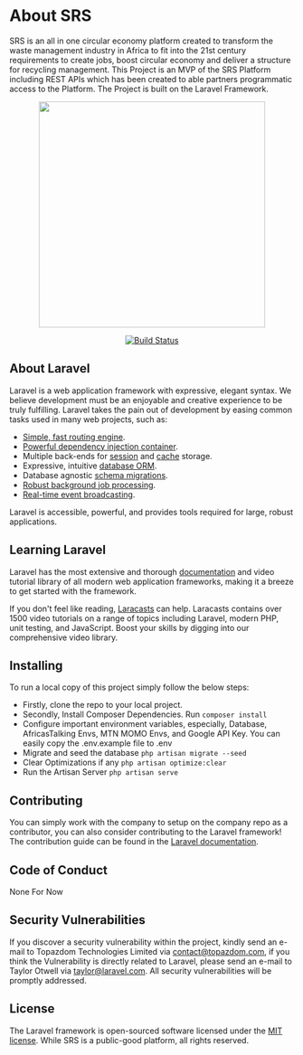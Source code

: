 # About SRS

SRS is an all in one circular economy platform created to transform the waste management industry in Africa to fit into the 21st century requirements to create jobs, boost circular economy and deliver a structure for recycling management.
This Project is an MVP of the SRS Platform including REST APIs which has been created to able partners programmatic access to the Platform.
The Project is built on the Laravel Framework.

<p align="center"><a href="https://srs.com.ng" target="_blank"><img src="https://github.com/zaghadon/srs/blob/main/public/images/logo-dark.png" width="400"></a></p>

<p align="center">
<a href="https://travis-ci.org/laravel/framework"><img src="https://travis-ci.org/laravel/framework.svg" alt="Build Status"></a>
</p>

## About Laravel

Laravel is a web application framework with expressive, elegant syntax. We believe development must be an enjoyable and creative experience to be truly fulfilling. Laravel takes the pain out of development by easing common tasks used in many web projects, such as:

- [Simple, fast routing engine](https://laravel.com/docs/routing).
- [Powerful dependency injection container](https://laravel.com/docs/container).
- Multiple back-ends for [session](https://laravel.com/docs/session) and [cache](https://laravel.com/docs/cache) storage.
- Expressive, intuitive [database ORM](https://laravel.com/docs/eloquent).
- Database agnostic [schema migrations](https://laravel.com/docs/migrations).
- [Robust background job processing](https://laravel.com/docs/queues).
- [Real-time event broadcasting](https://laravel.com/docs/broadcasting).

Laravel is accessible, powerful, and provides tools required for large, robust applications.

## Learning Laravel

Laravel has the most extensive and thorough [documentation](https://laravel.com/docs) and video tutorial library of all modern web application frameworks, making it a breeze to get started with the framework.

If you don't feel like reading, [Laracasts](https://laracasts.com) can help. Laracasts contains over 1500 video tutorials on a range of topics including Laravel, modern PHP, unit testing, and JavaScript. Boost your skills by digging into our comprehensive video library.

## Installing

To run a local copy of this project simply follow the below steps:

- Firstly, clone the repo to your local project.
- Secondly, Install Composer Dependencies. Run ``` composer install ```
- Configure important environment variables, especially, Database, AfricasTalking Envs, MTN MOMO Envs, and Google API Key. You can easily copy the .env.example file to .env
- Migrate and seed the database ```php artisan migrate --seed```
- Clear Optimizations if any ```php artisan optimize:clear```
- Run the Artisan Server ```php artisan serve```

## Contributing

You can simply work with the company to setup on the company repo as a contributor, you can also consider contributing to the Laravel framework! The contribution guide can be found in the [Laravel documentation](https://laravel.com/docs/contributions).

## Code of Conduct

None For Now

## Security Vulnerabilities

If you discover a security vulnerability within the project, kindly send an e-mail to Topazdom Technologies Limited via [contact@topazdom.com](mailto:contact@topazdom.com), if you think the Vulnerability is directly related to Laravel, please send an e-mail to Taylor Otwell via [taylor@laravel.com](mailto:taylor@laravel.com). All security vulnerabilities will be promptly addressed.

## License

The Laravel framework is open-sourced software licensed under the [MIT license](https://opensource.org/licenses/MIT). While SRS is a public-good platform, all rights reserved.

